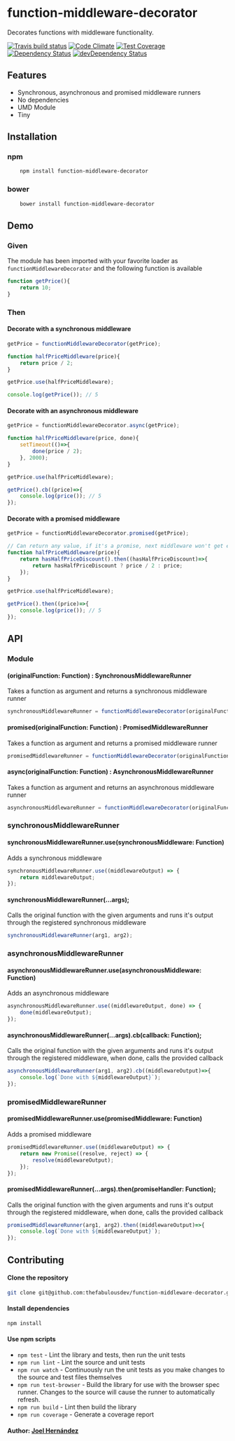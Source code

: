 # function-middleware-decorator

Decorates functions with middleware functionality.

[![Travis build status](http://img.shields.io/travis/thefabulousdev/function-middleware-decorator.svg?style=flat)](https://travis-ci.org/thefabulousdev/function-middleware-decorator)
[![Code Climate](https://codeclimate.com/github/thefabulousdev/function-middleware-decorator/badges/gpa.svg)](https://codeclimate.com/github/thefabulousdev/function-middleware-decorator)
[![Test Coverage](https://codeclimate.com/github/thefabulousdev/function-middleware-decorator/badges/coverage.svg)](https://codeclimate.com/github/thefabulousdev/function-middleware-decorator)
[![Dependency Status](https://david-dm.org/thefabulousdev/function-middleware-decorator.svg)](https://david-dm.org/thefabulousdev/function-middleware-decorator)
[![devDependency Status](https://david-dm.org/thefabulousdev/function-middleware-decorator/dev-status.svg)](https://david-dm.org/thefabulousdev/function-middleware-decorator#info=devDependencies)

## Features

- Synchronous, asynchronous and promised middleware runners
- No dependencies
- UMD Module
- Tiny

## Installation

### npm
```sh
    npm install function-middleware-decorator
```

### bower
```sh
    bower install function-middleware-decorator
```

## Demo

### Given

The module has been imported with your favorite loader as `functionMiddlewareDecorator` and the following function is available

```js
function getPrice(){
    return 10;
}
```

### Then

#### Decorate with a synchronous middleware

```js
getPrice = functionMiddlewareDecorator(getPrice);

function halfPriceMiddleware(price){
    return price / 2;
}

getPrice.use(halfPriceMiddleware);

console.log(getPrice()); // 5

```

#### Decorate with an asynchronous middleware

```js
getPrice = functionMiddlewareDecorator.async(getPrice);

function halfPriceMiddleware(price, done){
    setTimeout(()=>{
        done(price / 2);
    }, 2000);
}

getPrice.use(halfPriceMiddleware);

getPrice().cb((price)=>{
    console.log(price()); // 5
});

```

#### Decorate with a promised middleware

```js
getPrice = functionMiddlewareDecorator.promised(getPrice);

// Can return any value, if it's a promise, next middleware won't get executed till resolved
function halfPriceMiddleware(price){
    return hasHalfPriceDiscount().then((hasHalfPriceDiscount)=>{
        return hasHalfPriceDiscount ? price / 2 : price;
    });
}

getPrice.use(halfPriceMiddleware);

getPrice().then((price)=>{
    console.log(price()); // 5
});

```

## API

### Module

#### (originalFunction: Function) : SynchronousMiddlewareRunner

Takes a function as argument and returns a synchronous middleware runner

```js
synchronousMiddlewareRunner = functionMiddlewareDecorator(originalFunction);
```


#### promised(originalFunction: Function) : PromisedMiddlewareRunner

Takes a function as argument and returns a promised middleware runner

```js
promisedMiddlewareRunner = functionMiddlewareDecorator(originalFunction);
```

#### async(originalFunction: Function) : AsynchronousMiddlewareRunner

Takes a function as argument and returns an asynchronous middleware runner

```js
asynchronousMiddlewareRunner = functionMiddlewareDecorator(originalFunction);
```

### synchronousMiddlewareRunner

#### synchronousMiddlewareRunner.use(synchronousMiddleware: Function)

Adds a synchronous middleware

```js
synchronousMiddlewareRunner.use((middlewareOutput) => {
    return middlewareOutput;
});
```

#### synchronousMiddlewareRunner(...args);

Calls the original function with the given arguments and runs it's output through the registered synchronous middleware

```js
synchronousMiddlewareRunner(arg1, arg2);
```

### asynchronousMiddlewareRunner

#### asynchronousMiddlewareRunner.use(asynchronousMiddleware: Function)

Adds an asynchronous middleware

```js
asynchronousMiddlewareRunner.use((middlewareOutput, done) => {
    done(middlewareOutput);
});
```

#### asynchronousMiddlewareRunner(...args).cb(callback: Function);

Calls the original function with the given arguments and runs it's output through the registered middleware, when done, calls the provided callback

```js
asynchronousMiddlewareRunner(arg1, arg2).cb((middlewareOutput)=>{
    console.log(`Done with ${middlewareOutput}`);
});
```

### promisedMiddlewareRunner

#### promisedMiddlewareRunner.use(promisedMiddleware: Function)

Adds a promised middleware

```js
promisedMiddlewareRunner.use((middlewareOutput) => {
    return new Promise((resolve, reject) => {
        resolve(middlewareOutput);
    });
});
```

#### promisedMiddlewareRunner(...args).then(promiseHandler: Function);

Calls the original function with the given arguments and runs it's output through the registered middleware, when done, calls the provided callback

```js
promisedMiddlewareRunner(arg1, arg2).then((middlewareOutput)=>{
    console.log(`Done with ${middlewareOutput}`);
});
```

## Contributing

#### Clone the repository

``` sh
git clone git@github.com:thefabulousdev/function-middleware-decorator.git
```


#### Install dependencies
``` sh
npm install
```

#### Use npm scripts

- `npm test` - Lint the library and tests, then run the unit tests
- `npm run lint` - Lint the source and unit tests
- `npm run watch` - Continuously run the unit tests as you make changes to the source
   and test files themselves
- `npm run test-browser` - Build the library for use with the browser spec runner.
  Changes to the source will cause the runner to automatically refresh.
- `npm run build` - Lint then build the library
- `npm run coverage` - Generate a coverage report

#### Author: [Joel Hernández](https://github.com/thefabulousdev)
